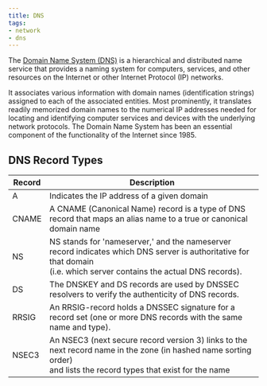 ```yaml
---
title: DNS
tags:
- network
- dns
---
```


The [Domain Name System (DNS)](https://en.wikipedia.org/wiki/Domain_Name_System) is a hierarchical and distributed name 
service that provides a naming system for computers, services, and other resources on the Internet or other 
Internet Protocol (IP) networks. 
<!--more-->
It associates various information with domain names (identification strings) assigned to each of the associated entities. 
Most prominently, it translates readily memorized domain names to the numerical IP addresses needed for locating and 
identifying computer services and devices with the underlying network protocols. 
The Domain Name System has been an essential component of the functionality of the Internet since 1985.

## DNS Record Types

| Record | Description                                                                                                                                                                 |
|--------|-----------------------------------------------------------------------------------------------------------------------------------------------------------------------------| 
| A      | Indicates the IP address of a given domain                                                                                                                                  |
| CNAME  | A CNAME (Canonical Name) record is a type of DNS record that maps an alias name to a true or canonical domain name                                                          |
| NS     | NS stands for 'nameserver,' and the nameserver record indicates which DNS server is authoritative for that domain <br> (i.e. which server contains the actual DNS records). |
| DS     | The DNSKEY and DS records are used by DNSSEC resolvers to verify the authenticity of DNS records.                                                                           |
| RRSIG  | An RRSIG-record holds a DNSSEC signature for a record set (one or more DNS records with the same name and type).                                                            |
| NSEC3  | An NSEC3 (next secure record version 3) links to the next record name in the zone (in hashed name sorting order) <br> and lists the record types that exist for the name    |

